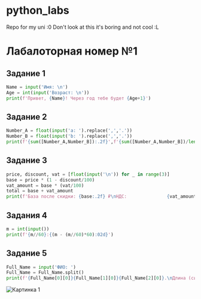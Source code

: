 # python_labs
Repo for my uni :0
Don't look at this it's boring and not cool :L

# Лабалоторная номер №1

## Задание 1
```python 
Name = input('Имя: \n')
Age = int(input('Возраст: \n'))
print(f'Привет, {Name}! Через год тебе будет {Age+1}')
```
## Задание 2
```python 
Number_A = float(input('a: ').replace(',','.'))
Number_B = float(input('b: ').replace(',','.'))
print(f'{sum([Number_A,Number_B]):.2f}',f'{sum([Number_A,Number_B])/len([Number_A,Number_B]):.2f}')
```
## Задание 3
```python
price, discount, vat = [float(input('\n')) for _ in range(3)]
base = price * (1 - discount/100)
vat_amount = base * (vat/100)
total = base + vat_amount
print(f'База после скидки: {base:.2f} ₽\nНДС:               {vat_amount:.2f} ₽\nИтого к оплате:    {total:.2f} ₽')
```
## Задания 4
```python
m = int(input())
print(f'{m//60}:{(m - (m//60)*60):02d}')
```
## Задание 5
```python
Full_Name = input('ФИО: ')
Full_Name = Full_Name.split()
print(f'{Full_Name[0][0]}{Full_Name[1][0]}{Full_Name[2][0]}.\nДлина (символов): {sum([len(x) for x in Full_Name])}')
```

![Картинка 1](https://github.com/AdForcer/python_labs/tree/main/images/lab01/Task_1.png)